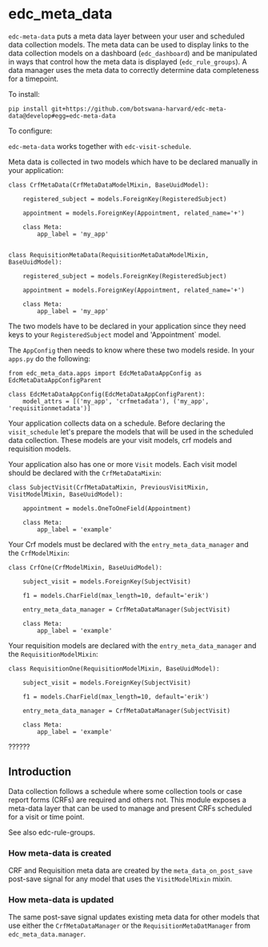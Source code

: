 # edc_meta_data

`edc-meta-data` puts a meta data layer between your user and scheduled data collection models. The meta data can be used to display links to the data collection models on a dashboard (`edc_dashboard`) and be manipulated in ways that control how the meta data is displayed (`edc_rule_groups`). A data manager uses the meta data to correctly determine data completeness for a timepoint.

To install:

    pip install git+https://github.com/botswana-harvard/edc-meta-data@develop#egg=edc-meta-data
    

To configure:

`edc-meta-data` works together with `edc-visit-schedule`.


Meta data is collected in two models which have to be declared manually in your application:

    class CrfMetaData(CrfMetaDataModelMixin, BaseUuidModel):
    
        registered_subject = models.ForeignKey(RegisteredSubject)
    
        appointment = models.ForeignKey(Appointment, related_name='+')
    
        class Meta:
            app_label = 'my_app'
    
    
    class RequisitionMetaData(RequisitionMetaDataModelMixin, BaseUuidModel):
    
        registered_subject = models.ForeignKey(RegisteredSubject)
    
        appointment = models.ForeignKey(Appointment, related_name='+')
    
        class Meta:
            app_label = 'my_app'

The two models have to be declared in your application since they need keys to your `RegisteredSubject` model and 'Appointment` model.

The `AppConfig` then needs to know where these two models reside. In your `apps.py` do the following:

    from edc_meta_data.apps import EdcMetaDataAppConfig as EdcMetaDataAppConfigParent

    class EdcMetaDataAppConfig(EdcMetaDataAppConfigParent):
        model_attrs = [('my_app', 'crfmetadata'), ('my_app', 'requisitionmetadata')]

Your application collects data on a schedule. Before declaring the `visit_schedule` let's prepare the models that will be used in the scheduled data collection. These models are your visit models, crf models and requisition models.

Your application also has one or more `Visit` models. Each visit model should be declared with the `CrfMetaDataMixin`:

    class SubjectVisit(CrfMetaDataMixin, PreviousVisitMixin, VisitModelMixin, BaseUuidModel):
    
        appointment = models.OneToOneField(Appointment)
    
        class Meta:
            app_label = 'example'

Your Crf models must be declared with the `entry_meta_data_manager` and the `CrfModelMixin`:

    class CrfOne(CrfModelMixin, BaseUuidModel):
    
        subject_visit = models.ForeignKey(SubjectVisit)
    
        f1 = models.CharField(max_length=10, default='erik')
    
        entry_meta_data_manager = CrfMetaDataManager(SubjectVisit)
    
        class Meta:
            app_label = 'example'
    
Your requisition models are declared with the `entry_meta_data_manager` and the `RequisitionModelMixin`:

    class RequisitionOne(RequisitionModelMixin, BaseUuidModel):
    
        subject_visit = models.ForeignKey(SubjectVisit)
    
        f1 = models.CharField(max_length=10, default='erik')
    
        entry_meta_data_manager = CrfMetaDataManager(SubjectVisit)
    
        class Meta:
            app_label = 'example'

??????

Introduction
------------
Data collection follows a schedule where some collection tools or case report forms (CRFs) are required and others not. This module exposes a meta-data layer that can be used to manage and present CRFs scheduled for a visit or time point. 

See also edc-rule-groups.

### How meta-data is created
CRF and Requisition meta data are created by the `meta_data_on_post_save` post-save signal for any model that uses the `VisitModelMixin` mixin.

### How meta-data is updated
The same post-save signal updates existing meta data for other models that use either the `CrfMetaDataManager` or the `RequisitionMetaDatManager` from `edc_meta_data.manager`.